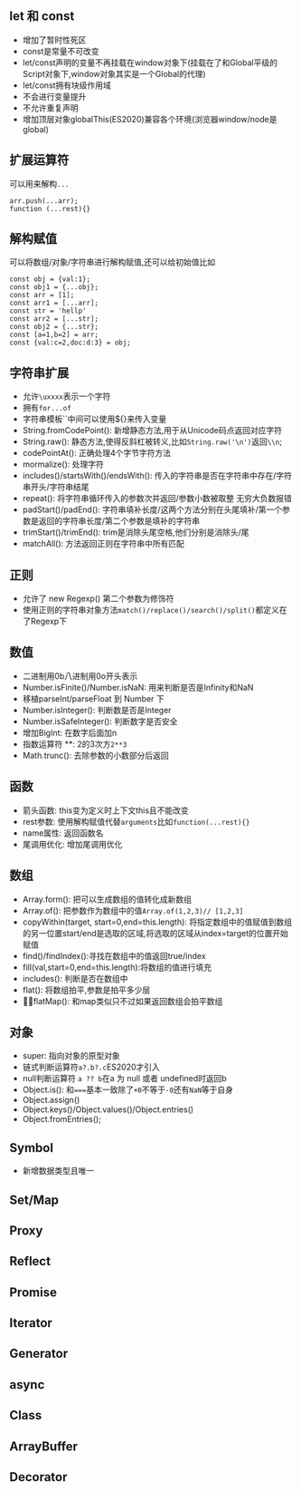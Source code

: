 ## let 和 const

- 增加了暂时性死区
- const是常量不可改变
- let/const声明的变量不再挂载在window对象下(挂载在了和Global平级的Script对象下,window对象其实是一个Global的代理)
- let/const拥有块级作用域
- 不会进行变量提升
- 不允许重复声明
- 增加顶层对象globalThis(ES2020)兼容各个环境(浏览器window/node是global)
## 扩展运算符
可以用来解构`...`
```
arr.push(...arr);
function (...rest){}
```
## 解构赋值

可以将数组/对象/字符串进行解构赋值,还可以给初始值比如
```
const obj = {val:1};
const obj1 = {...obj};
const arr = [1];
const arr1 = [...arr];
const str = 'hellp'
const arr2 = [...str];
const obj2 = {...str};
const [a=1,b=2] = arr;
const {val:c=2,doc:d:3} = obj;
```

## 字符串扩展
- 允许`\uxxxx`表示一个字符
- 拥有`for...of`
- 字符串模板\`\`中间可以使用${}来传入变量
- String.fromCodePoint(): 新增静态方法,用于从Unicode码点返回对应字符
- String.raw(): 静态方法,使得反斜杠被转义,比如`String.raw('\n')`返回`\\n`;
- codePointAt(): 正确处理4个字节字符方法
- mormalize(): 处理字符
- includes()/startsWith()/endsWith(): 传入的字符串是否在字符串中存在/字符串开头/字符串结尾
- repeat(): 将字符串循环传入的参数次并返回/参数小数被取整 无穷大负数报错
- padStart()/padEnd(): 字符串填补长度/这两个方法分别在头尾填补/第一个参数是返回的字符串长度/第二个参数是填补的字符串
- trimStart()/trimEnd(): trim是消除头尾空格,他们分别是消除头/尾
- matchAll(): 方法返回正则在字符串中所有匹配

## 正则
- 允许了 new Regexp() 第二个参数为修饰符
- 使用正则的字符串对象方法`match()/replace()/search()/split()`都定义在了Regexp下
## 数值
- 二进制用0b八进制用0o开头表示
- Number.isFinite()/Number.isNaN: 用来判断是否是Infinity和NaN
- 移植parseInt/parseFloat 到 Number 下
- Number.isInteger(): 判断数是否是Integer
- Number.isSafeInteger(): 判断数字是否安全
- 增加BigInt: 在数字后面加n
- 指数运算符 **: 2的3次方`2**3`
- Math.trunc(): 去除参数的小数部分后返回
## 函数
- 箭头函数: this变为定义时上下文this且不能改变
- rest参数: 使用解构赋值代替`arguments`比如`function(...rest){}`
- name属性: 返回函数名
- 尾调用优化: 增加尾调用优化
## 数组
- Array.form(): 把可以生成数组的值转化成新数组
- Array.of(): 把参数作为数组中的值`Array.of(1,2,3)// [1,2,3]`
- copyWithin(target, start=0,end=this.length): 将指定数组中的值赋值到数组的另一位置start/end是选取的区域,将选取的区域从index=target的位置开始赋值
- find()/findIndex():寻找在数组中的值返回true/index
- fill(val,start=0,end=this.length):将数组的值进行填充
- includes(): 判断是否在数组中
- flat(): 将数组拍平,参数是拍平多少层
- flatMap(): 和map类似只不过如果返回数组会拍平数组
## 对象
- super: 指向对象的原型对象
- 链式判断运算符`a?.b?.c`ES2020才引入
- null判断运算符 `a ?? b`在a 为 null 或者 undefined时返回b
- Object.is(): 和`===`基本一致除了`+0`不等于`-0`还有`NaN`等于自身
- Object.assign()
- Object.keys()/Object.values()/Object.entries()
- Object.fromEntries();
## Symbol
- 新增数据类型且唯一
## Set/Map

## Proxy

## Reflect

## Promise

## Iterator

## Generator

## async

## Class

## ArrayBuffer

## Decorator